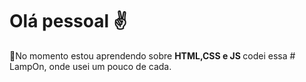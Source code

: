 # Olá pessoal ✌

🌱No momento estou aprendendo sobre <strong> HTML,CSS e JS </strong> codei essa # LampOn, onde usei um pouco de cada.

